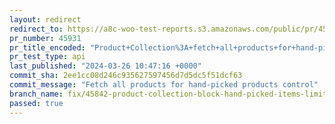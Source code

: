 ```yaml
---
layout: redirect
redirect_to: https://a8c-woo-test-reports.s3.amazonaws.com/public/pr/45931/api/index.html
pr_number: 45931
pr_title_encoded: "Product+Collection%3A+fetch+all+products+for+hand-picked+products+control"
pr_test_type: api
last_published: "2024-03-26 10:47:16 +0000"
commit_sha: 2ee1cc08d246c935627597456d7d5dc5f51dcf63
commit_message: "Fetch all products for hand-picked products control"
branch_name: fix/45842-product-collection-block-hand-picked-items-limited-to-first-100-in-catalog
passed: true
---
```

